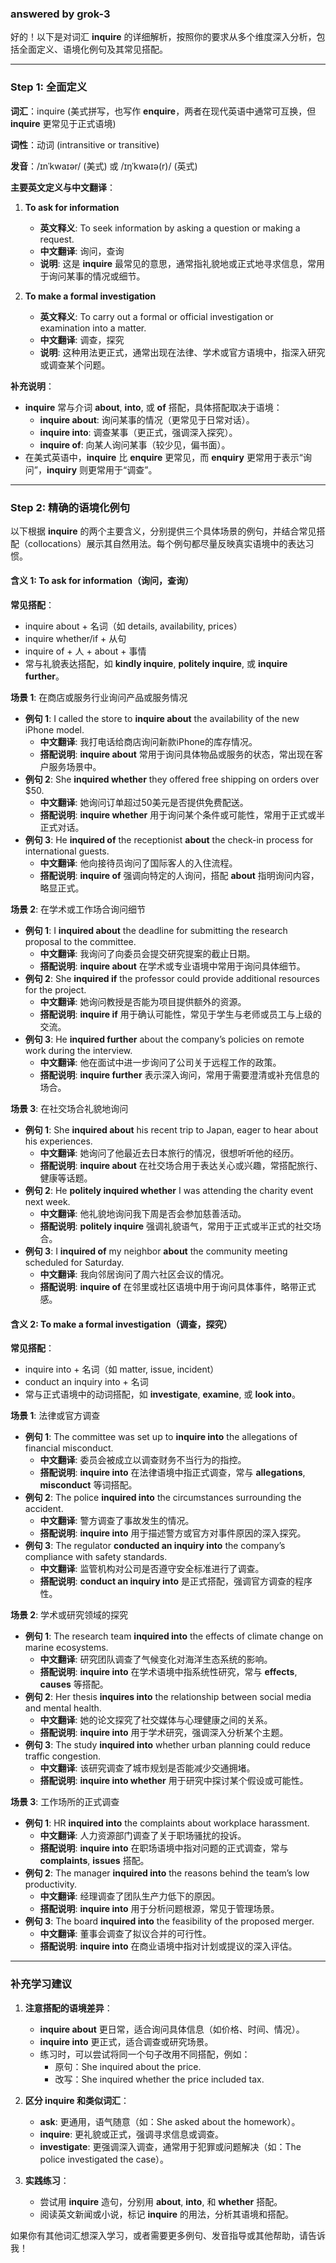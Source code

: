 ### answered by grok-3
好的！以下是对词汇 **inquire** 的详细解析，按照你的要求从多个维度深入分析，包括全面定义、语境化例句及其常见搭配。

---

### Step 1: 全面定义

**词汇**：inquire (美式拼写，也写作 **enquire**，两者在现代英语中通常可互换，但 **inquire** 更常见于正式语境)

**词性**：动词 (intransitive or transitive)

**发音**：/ɪnˈkwaɪər/ (美式) 或 /ɪŋˈkwaɪə(r)/ (英式)

**主要英文定义与中文翻译**：

1. **To ask for information**  
   - **英文释义**: To seek information by asking a question or making a request.  
   - **中文翻译**: 询问，查询  
   - **说明**: 这是 **inquire** 最常见的意思，通常指礼貌地或正式地寻求信息，常用于询问某事的情况或细节。

2. **To make a formal investigation**  
   - **英文释义**: To carry out a formal or official investigation or examination into a matter.  
   - **中文翻译**: 调查，探究  
   - **说明**: 这种用法更正式，通常出现在法律、学术或官方语境中，指深入研究或调查某个问题。

**补充说明**：
- **inquire** 常与介词 **about**, **into**, 或 **of** 搭配，具体搭配取决于语境：
  - **inquire about**: 询问某事的情况（更常见于日常对话）。
  - **inquire into**: 调查某事（更正式，强调深入探究）。
  - **inquire of**: 向某人询问某事（较少见，偏书面）。
- 在美式英语中，**inquire** 比 **enquire** 更常见，而 **enquiry** 更常用于表示“询问”，**inquiry** 则更常用于“调查”。

---

### Step 2: 精确的语境化例句

以下根据 **inquire** 的两个主要含义，分别提供三个具体场景的例句，并结合常见搭配（collocations）展示其自然用法。每个例句都尽量反映真实语境中的表达习惯。

#### 含义 1: To ask for information（询问，查询）

**常见搭配**：
- inquire about + 名词（如 details, availability, prices）
- inquire whether/if + 从句
- inquire of + 人 + about + 事情
- 常与礼貌表达搭配，如 **kindly inquire**, **politely inquire**, 或 **inquire further**。

**场景 1**: 在商店或服务行业询问产品或服务情况  
- **例句 1**: I called the store to **inquire about** the availability of the new iPhone model.  
  - **中文翻译**: 我打电话给商店询问新款iPhone的库存情况。  
  - **搭配说明**: **inquire about** 常用于询问具体物品或服务的状态，常出现在客户服务场景中。  
- **例句 2**: She **inquired whether** they offered free shipping on orders over $50.  
  - **中文翻译**: 她询问订单超过50美元是否提供免费配送。  
  - **搭配说明**: **inquire whether** 用于询问某个条件或可能性，常用于正式或半正式对话。  
- **例句 3**: He **inquired of** the receptionist **about** the check-in process for international guests.  
  - **中文翻译**: 他向接待员询问了国际客人的入住流程。  
  - **搭配说明**: **inquire of** 强调向特定的人询问，搭配 **about** 指明询问内容，略显正式。

**场景 2**: 在学术或工作场合询问细节  
- **例句 1**: I **inquired about** the deadline for submitting the research proposal to the committee.  
  - **中文翻译**: 我询问了向委员会提交研究提案的截止日期。  
  - **搭配说明**: **inquire about** 在学术或专业语境中常用于询问具体细节。  
- **例句 2**: She **inquired if** the professor could provide additional resources for the project.  
  - **中文翻译**: 她询问教授是否能为项目提供额外的资源。  
  - **搭配说明**: **inquire if** 用于确认可能性，常见于学生与老师或员工与上级的交流。  
- **例句 3**: He **inquired further** about the company’s policies on remote work during the interview.  
  - **中文翻译**: 他在面试中进一步询问了公司关于远程工作的政策。  
  - **搭配说明**: **inquire further** 表示深入询问，常用于需要澄清或补充信息的场合。

**场景 3**: 在社交场合礼貌地询问  
- **例句 1**: She **inquired about** his recent trip to Japan, eager to hear about his experiences.  
  - **中文翻译**: 她询问了他最近去日本旅行的情况，很想听听他的经历。  
  - **搭配说明**: **inquire about** 在社交场合用于表达关心或兴趣，常搭配旅行、健康等话题。  
- **例句 2**: He **politely inquired whether** I was attending the charity event next week.  
  - **中文翻译**: 他礼貌地询问我下周是否会参加慈善活动。  
  - **搭配说明**: **politely inquire** 强调礼貌语气，常用于正式或半正式的社交场合。  
- **例句 3**: I **inquired of** my neighbor **about** the community meeting scheduled for Saturday.  
  - **中文翻译**: 我向邻居询问了周六社区会议的情况。  
  - **搭配说明**: **inquire of** 在邻里或社区语境中用于询问具体事件，略带正式感。

#### 含义 2: To make a formal investigation（调查，探究）

**常见搭配**：
- inquire into + 名词（如 matter, issue, incident）
- conduct an inquiry into + 名词
- 常与正式语境中的动词搭配，如 **investigate**, **examine**, 或 **look into**。

**场景 1**: 法律或官方调查  
- **例句 1**: The committee was set up to **inquire into** the allegations of financial misconduct.  
  - **中文翻译**: 委员会被成立以调查财务不当行为的指控。  
  - **搭配说明**: **inquire into** 在法律语境中指正式调查，常与 **allegations**, **misconduct** 等词搭配。  
- **例句 2**: The police **inquired into** the circumstances surrounding the accident.  
  - **中文翻译**: 警方调查了事故发生的情况。  
  - **搭配说明**: **inquire into** 用于描述警方或官方对事件原因的深入探究。  
- **例句 3**: The regulator **conducted an inquiry into** the company’s compliance with safety standards.  
  - **中文翻译**: 监管机构对公司是否遵守安全标准进行了调查。  
  - **搭配说明**: **conduct an inquiry into** 是正式搭配，强调官方调查的程序性。

**场景 2**: 学术或研究领域的探究  
- **例句 1**: The research team **inquired into** the effects of climate change on marine ecosystems.  
  - **中文翻译**: 研究团队调查了气候变化对海洋生态系统的影响。  
  - **搭配说明**: **inquire into** 在学术语境中指系统性研究，常与 **effects**, **causes** 等搭配。  
- **例句 2**: Her thesis **inquires into** the relationship between social media and mental health.  
  - **中文翻译**: 她的论文探究了社交媒体与心理健康之间的关系。  
  - **搭配说明**: **inquire into** 用于学术研究，强调深入分析某个主题。  
- **例句 3**: The study **inquired into** whether urban planning could reduce traffic congestion.  
  - **中文翻译**: 该研究调查了城市规划是否能减少交通拥堵。  
  - **搭配说明**: **inquire into whether** 用于研究中探讨某个假设或可能性。

**场景 3**: 工作场所的正式调查  
- **例句 1**: HR **inquired into** the complaints about workplace harassment.  
  - **中文翻译**: 人力资源部门调查了关于职场骚扰的投诉。  
  - **搭配说明**: **inquire into** 在职场语境中指对问题的正式调查，常与 **complaints**, **issues** 搭配。  
- **例句 2**: The manager **inquired into** the reasons behind the team’s low productivity.  
  - **中文翻译**: 经理调查了团队生产力低下的原因。  
  - **搭配说明**: **inquire into** 用于分析问题根源，常见于管理场景。  
- **例句 3**: The board **inquired into** the feasibility of the proposed merger.  
  - **中文翻译**: 董事会调查了拟议合并的可行性。  
  - **搭配说明**: **inquire into** 在商业语境中指对计划或提议的深入评估。

---

### 补充学习建议

1. **注意搭配的语境差异**：
   - **inquire about** 更日常，适合询问具体信息（如价格、时间、情况）。
   - **inquire into** 更正式，适合调查或研究场景。
   - 练习时，可以尝试将同一个句子改用不同搭配，例如：  
     - 原句：She inquired about the price.  
     - 改写：She inquired whether the price included tax.  

2. **区分 inquire 和类似词汇**：
   - **ask**: 更通用，语气随意（如：She asked about the homework）。  
   - **inquire**: 更礼貌或正式，强调寻求信息或调查。  
   - **investigate**: 更强调深入调查，通常用于犯罪或问题解决（如：The police investigated the case）。  

3. **实践练习**：
   - 尝试用 **inquire** 造句，分别用 **about**, **into**, 和 **whether** 搭配。  
   - 阅读英文新闻或小说，标记 **inquire** 的用法，分析其语境和搭配。

如果你有其他词汇想深入学习，或者需要更多例句、发音指导或其他帮助，请告诉我！